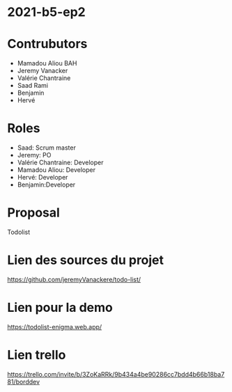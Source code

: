 # 2021-b5-ep2

# Contrubutors
- Mamadou Aliou BAH
- Jeremy Vanacker
- Valérie Chantraine
- Saad Rami
- Benjamin
- Hervé

# Roles
- Saad: Scrum master
- Jeremy: PO
- Valérie Chantraine: Developer
- Mamadou Aliou: Developer
- Hervé: Developer
- Benjamin:Developer

# Proposal
Todolist 

# Lien des sources du projet
https://github.com/jeremyVanackere/todo-list/

# Lien pour la demo
https://todolist-enigma.web.app/

# Lien trello
https://trello.com/invite/b/3ZoKaRRk/9b434a4be90286cc7bdd4b66b18ba781/borddev
